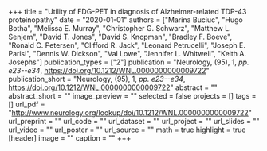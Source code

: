+++
title = "Utility of FDG-PET in diagnosis of Alzheimer-related TDP-43 proteinopathy"
date = "2020-01-01"
authors = ["Marina Buciuc", "Hugo Botha", "Melissa E. Murray", "Christopher G. Schwarz", "Matthew L. Senjem", "David T. Jones", "David S. Knopman", "Bradley F. Boeve", "Ronald C. Petersen", "Clifford R. Jack", "Leonard Petrucelli", "Joseph E. Parisi", "Dennis W. Dickson", "Val Lowe", "Jennifer L. Whitwell", "Keith A. Josephs"]
publication_types = ["2"]
publication = "Neurology, (95), 1, _pp. e23--e34_, https://doi.org/10.1212/WNL.0000000000009722"
publication_short = "Neurology, (95), 1, _pp. e23--e34_, https://doi.org/10.1212/WNL.0000000000009722"
abstract = ""
abstract_short = ""
image_preview = ""
selected = false
projects = []
tags = []
url_pdf = "http://www.neurology.org/lookup/doi/10.1212/WNL.0000000000009722"
url_preprint = ""
url_code = ""
url_dataset = ""
url_project = ""
url_slides = ""
url_video = ""
url_poster = ""
url_source = ""
math = true
highlight = true
[header]
image = ""
caption = ""
+++
